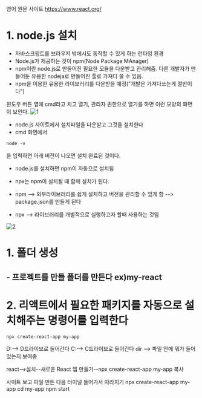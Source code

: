 영어 원문 사이트
https://www.react.org/

# 1. node.js 설치
* 자바스크립트를 브라우저 밖에서도 동작할 수 있게 하는 런타임 환경
* Node.js가 제공하는 것이 npm(Node Package MAnager)
* npm이란 node.js로 만들어진 필요한 모듈을 다운받고 관리해줌. 다른 개발자가 만들어둔 유용한 nodeja로 만들어진 툴로 가져다 쓸 수 있음.
* npm을 이용한 유용한 라이브러리를 다운받을 예정("개발은 가져다쓰는게 절반이다")


윈도우 버튼 옆에 cmd라고 치고 열기, 관리자 권한으로 열기를 하면 이런 모양의 화면이 보인다. 
![1](https://github.com/gogoringhye/read/assets/145514996/c0a896f1-45b2-45a3-abb7-2080f5bdcba0)



* node.js 사이트에서 설치파일을 다운받고 그것을 설치한다
* cmd 화면에서 
```
node -v
```
을 입력하면 아래 버전이 나오면 설치 완료된 것이다.

* node.js를 설치하면 npm이 자동으로 설치됨

* npx는 npm이 설치될 때 함께 설치가 된다.

* npm --> 외부라이브러리를 쉽게 설치하고 버전을 관리할 수 있게 함 --> package.json를 만들게 된다

* npx --> 라이브러리를 개별적으로 실행하고자 할때 사용하는 것임

![2](https://github.com/gogoringhye/read/assets/145514996/e8291a92-f0f0-48ae-98b1-6e918931d03f)


# 1. 폴더 생성
## - 프로젝트를 만들 폴더를 만든다 ex)my-react
# 2. 리액트에서 필요한 패키지를 자동으로 설치해주는 명령어를 입력한다
```
npx create-react-app my-app
```

























D:--> D드라이브로 들어간다 C:--> C드라이브로 들어간다
dir --> 파일 안에 뭐가 들어있는지 보여줌



react-->설치--새로운 React 앱 만들기--npx create-react-app my-app 복사

사이트 보고 파일 만든 다음 터미널 들어가서 따라치기
npx create-react-app my-app
cd my-app
npm start




